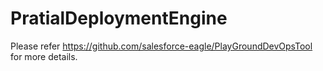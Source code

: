 # PratialDeploymentEngine

Please refer https://github.com/salesforce-eagle/PlayGroundDevOpsTool for more details.
